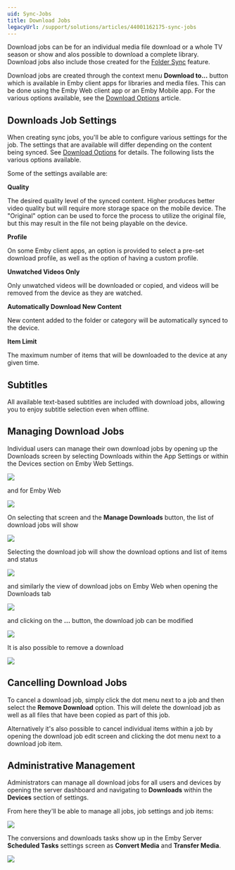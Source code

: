 ```yaml
---
uid: Sync-Jobs
title: Download Jobs
legacyUrl: /support/solutions/articles/44001162175-sync-jobs
---
```


Download jobs can be for an individual media file download or a whole TV season or show and alos possible to download a complete library. Download jobs also include those created for the [Folder Sync](Folder-Sync.md) feature.

Download jobs are created through the context menu **Download to...** button which is available in Emby client apps for libraries and media files. This can be done using the Emby Web client app or an Emby Mobile app. For the various options available, see the [Download Options](Sync.md) article.


## Downloads Job Settings

When creating sync jobs, you'll be able to configure various settings for the job. The settings that are available will differ depending on the content being synced. See [Download Options](Sync.md) for details. The following lists the various options available.

Some of the settings available are:

**Quality**

The desired quality level of the synced content. Higher produces better video quality but will require more storage space on the mobile device. The "Original" option can be used to force the process to utilize the original file, but this may result in the file not being playable on the device.

**Profile**

On some Emby client apps, an option is provided to select a pre-set download profile, as well as the option of having a custom profile.

**Unwatched Videos Only**

Only unwatched videos will be downloaded or copied, and videos will be removed from the device as they are watched.

**Automatically Download New Content**

New content added to the folder or category will be automatically synced to the device.

**Item Limit**

The maximum number of items that will be downloaded to the device at any given time.

## Subtitles

All available text-based subtitles are included with download jobs, allowing you to enjoy subtitle selection even when offline.

## Managing Download Jobs

Individual users can manage their own download jobs by opening up the Downloads screen by selecting Downloads within the App Settings or within the Devices section on Emby Web Settings. 

![](images/server/downloadjobs1.png)

and for Emby Web

![](images/server/downloadjobs2.png)

On selecting that screen and the **Manage Downloads** button, the list of download jobs will show

![](images/server/downloadjobs3.png)

Selecting the download job will show the download options and list of items and status

![](images/server/downloadjobs4.png)

and similarly the view of download jobs on Emby Web when opening the Downloads tab

![](images/server/downloadjobs5.png)

and clicking on the **...** button, the download job can be modified

![](images/server/downloadjobs6.png)

It is also possible to remove a download 

![](images/server/downloadjobs7.png)


## Cancelling Download Jobs

To cancel a download job, simply click the dot menu next to a job and then select the **Remove Download** option. This will delete the download job as well as all files that have been copied as part of this job.

Alternatively it's also possible to cancel individual items within a job by opening the download job edit screen and clicking the dot menu next to a download job item.

## Administrative Management

Administrators can manage all download jobs for all users and devices by opening the server dashboard and navigating to **Downloads** within the **Devices** section of settings.

From here they'll be able to manage all jobs, job settings and job items:

![](images/server/downloadjobs8.png)

The conversions and downloads tasks show up in the Emby Server **Scheduled Tasks** settings screen as **Convert Media** and **Transfer Media**.

![](images/server/scheduledtasks4.png)
